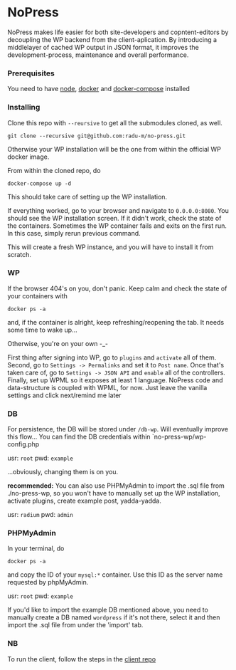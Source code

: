 # NoPress

NoPress makes life easier for both site-developers and copntent-editors by decoupling the WP backend from the client-aplication. 
By introducing a middlelayer of cached WP output in JSON format, it improves the development-process, maintenance and overall performance.

### Prerequisites

You need to have [node](https://nodejs.org/en/), [docker](https://www.docker.com) and [docker-compose](https://docs.docker.com/compose/install/) installed


### Installing

Clone this repo with `--reursive` to get all the submodules cloned, as well.

```
git clone --recursive git@github.com:radu-m/no-press.git
```

Otherwise your WP installation will be the one from within the official WP docker image.

From within the cloned repo, do

```
docker-compose up -d
```

This should take care of setting up the WP installation.

If everything worked, go to your browser and navigate to `0.0.0.0:8080`. You should see the WP installation screen. If it didn't work, check the state of the containers. Sometimes the WP container fails and exits on the first run. In this case, simply rerun previous command.

This will create a fresh WP instance, and you will have to install it from scratch.

### WP
If the browser 404's on you, don't panic.
Keep calm and check the state of your containers with

```
docker ps -a
```

and, if the container is alright, keep refreshing/reopening the tab. It needs some time to wake up...

Otherwise, you're on your own -_-

First thing after signing into WP, go to `plugins` and `activate` all of them.
Second, go to `Settings -> Permalinks` and set it to `Post name`.
Once that's taken care of, go to `Settings -> JSON API` and `enable` all of the controllers.
Finally, set up WPML so it exposes at least 1 language. NoPress code and data-structure is coupled with WPML, for now. Just leave the vanilla settings and click next/remind me later

### DB 

For persistence, the DB will be stored under `/db-wp`. Will eventually improve this flow...
You can find the DB credentials within `no-press-wp/wp-config.php

usr: `root`
pwd: `example`

...obviously, changing them is on you.

**recommended:**
You can also use PHPMyAdmin to import the .sql file from ./no-press-wp, so you won't have to manually set up the WP installation, activate plugins, create example post, yadda-yadda.

usr: `radium`
pwd: `admin`

### PHPMyAdmin
In your terminal, do 

```
docker ps -a
```

and copy the ID of your `mysql:*` container. Use this ID as the server name requested by phpMyAdmin.

usr: `root`
pwd: `example`

If you'd like to import the example DB mentioned above, you need to manually create a DB named `wordpress` if it's not there, select it and then import the .sql file from under the 'import' tab.

### NB

To run the client, follow the steps in the [client repo](https://github.com/radu-m/no-press-angular)
